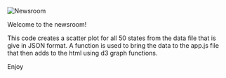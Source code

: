 

![Newsroom](https://media.giphy.com/media/v2xIous7mnEYg/giphy.gif)



Welcome to the newsroom! 


This code creates a scatter plot for all 50 states from the data file that is give in JSON format. 
A function is used to bring the data to the app.js file that then adds to the html using d3 graph functions. 


Enjoy




